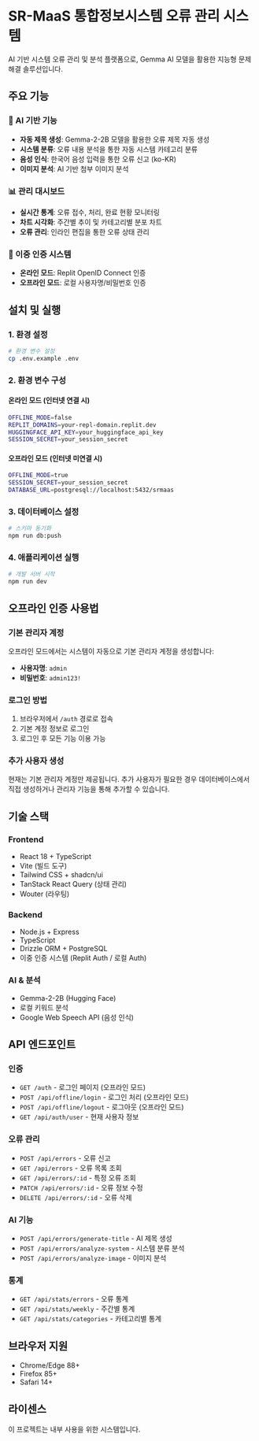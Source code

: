 # SR-MaaS 통합정보시스템 오류 관리 시스템

AI 기반 시스템 오류 관리 및 분석 플랫폼으로, Gemma AI 모델을 활용한 지능형 문제 해결 솔루션입니다.

## 주요 기능

### 🤖 AI 기반 기능
- **자동 제목 생성**: Gemma-2-2B 모델을 활용한 오류 제목 자동 생성
- **시스템 분류**: 오류 내용 분석을 통한 자동 시스템 카테고리 분류
- **음성 인식**: 한국어 음성 입력을 통한 오류 신고 (ko-KR)
- **이미지 분석**: AI 기반 첨부 이미지 분석

### 📊 관리 대시보드
- **실시간 통계**: 오류 접수, 처리, 완료 현황 모니터링
- **차트 시각화**: 주간별 추이 및 카테고리별 분포 차트
- **오류 관리**: 인라인 편집을 통한 오류 상태 관리

### 🔐 이중 인증 시스템
- **온라인 모드**: Replit OpenID Connect 인증
- **오프라인 모드**: 로컬 사용자명/비밀번호 인증

## 설치 및 실행

### 1. 환경 설정

```bash
# 환경 변수 설정
cp .env.example .env
```

### 2. 환경 변수 구성

#### 온라인 모드 (인터넷 연결 시)
```bash
OFFLINE_MODE=false
REPLIT_DOMAINS=your-repl-domain.replit.dev
HUGGINGFACE_API_KEY=your_huggingface_api_key
SESSION_SECRET=your_session_secret
```

#### 오프라인 모드 (인터넷 미연결 시)
```bash
OFFLINE_MODE=true
SESSION_SECRET=your_session_secret
DATABASE_URL=postgresql://localhost:5432/srmaas
```

### 3. 데이터베이스 설정

```bash
# 스키마 동기화
npm run db:push
```

### 4. 애플리케이션 실행

```bash
# 개발 서버 시작
npm run dev
```

## 오프라인 인증 사용법

### 기본 관리자 계정
오프라인 모드에서는 시스템이 자동으로 기본 관리자 계정을 생성합니다:

- **사용자명**: `admin`
- **비밀번호**: `admin123!`

### 로그인 방법
1. 브라우저에서 `/auth` 경로로 접속
2. 기본 계정 정보로 로그인
3. 로그인 후 모든 기능 이용 가능

### 추가 사용자 생성
현재는 기본 관리자 계정만 제공됩니다. 추가 사용자가 필요한 경우 데이터베이스에서 직접 생성하거나 관리자 기능을 통해 추가할 수 있습니다.

## 기술 스택

### Frontend
- React 18 + TypeScript
- Vite (빌드 도구)
- Tailwind CSS + shadcn/ui
- TanStack React Query (상태 관리)
- Wouter (라우팅)

### Backend
- Node.js + Express
- TypeScript
- Drizzle ORM + PostgreSQL
- 이중 인증 시스템 (Replit Auth / 로컬 Auth)

### AI & 분석
- Gemma-2-2B (Hugging Face)
- 로컬 키워드 분석
- Google Web Speech API (음성 인식)

## API 엔드포인트

### 인증
- `GET /auth` - 로그인 페이지 (오프라인 모드)
- `POST /api/offline/login` - 로그인 처리 (오프라인 모드)
- `POST /api/offline/logout` - 로그아웃 (오프라인 모드)
- `GET /api/auth/user` - 현재 사용자 정보

### 오류 관리
- `POST /api/errors` - 오류 신고
- `GET /api/errors` - 오류 목록 조회
- `GET /api/errors/:id` - 특정 오류 조회
- `PATCH /api/errors/:id` - 오류 정보 수정
- `DELETE /api/errors/:id` - 오류 삭제

### AI 기능
- `POST /api/errors/generate-title` - AI 제목 생성
- `POST /api/errors/analyze-system` - 시스템 분류 분석
- `POST /api/errors/analyze-image` - 이미지 분석

### 통계
- `GET /api/stats/errors` - 오류 통계
- `GET /api/stats/weekly` - 주간별 통계
- `GET /api/stats/categories` - 카테고리별 통계

## 브라우저 지원

- Chrome/Edge 88+
- Firefox 85+
- Safari 14+

## 라이센스

이 프로젝트는 내부 사용을 위한 시스템입니다.